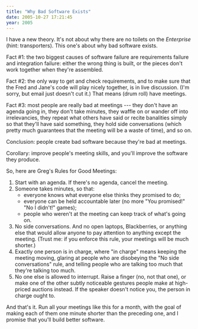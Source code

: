```yaml
---
title: "Why Bad Software Exists"
date: 2005-10-27 17:21:45
year: 2005
---
```

I have a new theory.  It's not about why there are no toilets on the <em>Enterprise</em> (hint: transporters).  This one's about why bad software exists.

Fact #1: the two biggest causes of software failure are requirements failure and integration failure: either the wrong thing is built, or the pieces don't work together when they're assembled.

Fact #2: the only way to get and check requirements, and to make sure that the Fred and Jane's code will play nicely together, is in live discussion.  (I'm sorry, but email just doesn't cut it.)  That means (drum roll) have meetings.

Fact #3: most people are really bad at meetings --- they don't have an agenda going in, they don't take minutes, they waffle on or wander off into irrelevancies, they repeat what others have said or recite banalities simply so that they'll have said something, they hold side conversations (which pretty much guarantees that the meeting will be a waste of time), and so on.

Conclusion: people create bad software because they're bad at meetings.

Corollary: improve people's meeting skills, and you'll improve the software they produce.

So, here are Greg's Rules for Good Meetings:
<ol>
	<li>Start with an agenda.  If there's no agenda, cancel the meeting.</li>
	<li>Someone takes minutes, so that:
<ul>
	<li>everyone knows what everyone else thinks they promised to do;</li>
	<li>everyone can be held accountable later (no more "You promised!" "No I didn't!" games);</li>
	<li>people who weren't at the meeting can keep track of what's going on.</li>
</ul>
</li>
	<li>No side conversations.  And no open laptops, Blackberries, or anything else that would allow anyone to pay attention to anything except the meeting.  (Trust me: if you enforce this rule, your meetings will be much shorter.)</li>
	<li>Exactly one person is in charge, where "in charge" means keeping the meeting moving, glaring at people who are disobeying the "No side conversations" rule, and telling people who are talking too much that they're talking too much.</li>
	<li>No one else is allowed to interrupt.  Raise a finger (no, not that one), or make one of the other subtly noticeable gestures people make at high-priced auctions instead.  If the speaker doesn't notice you, the person in charge ought to.</li>
</ol>
And that's it.  Run all your meetings like this for a month, with the goal of making each of them one minute shorter than the preceding one, and I promise that you'll build better software.
